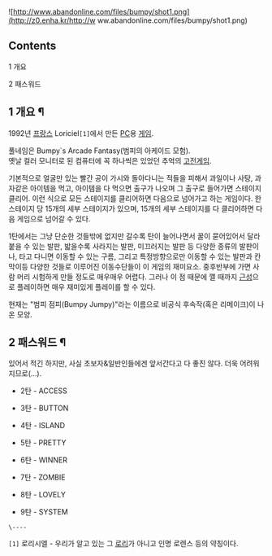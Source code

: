 ![http://www.abandonline.com/files/bumpy/shot1.png](http://z0.enha.kr/http://w
ww.abandonline.com/files/bumpy/shot1.png)

## Contents

    

1 개요

2 패스워드

## 1 개요 ¶

1992년 [프랑스](%ED%94%84%EB%9E%91%EC%8A%A4.md) Loriciel`[1]`에서 만든
[PC](PC.md)용 [게임](%EA%B2%8C%EC%9E%84.md).

  

풀네임은 Bumpy`s Arcade Fantasy(범피의 아케이드 모험).  
옛날 컬러 모니터로 된 컴퓨터에 꼭 하나씩은 있었던 추억의
[고전게임](%EA%B3%A0%EC%A0%84%EA%B2%8C%EC%9E%84.md).

  

기본적으로 얼굴만 있는 빨간 공이 가시와 돌아다니는 적들을 피해서 과일이나 사탕, 과자같은 아이템을 먹고, 아이템을 다 먹으면 출구가 나오며
그 출구로 들어가면 스테이지 클리어. 이런 식으로 모든 스테이지를 클리어하면 다음으로 넘어가고 하는 게임이다. 한 스테이지 당 15개의 세부
스테이지가 있으며, 15개의 세부 스테이지를 다 클리어하면 다음 게임으로 넘어갈 수 있다.  

  

1탄에서는 그냥 단순한 것들밖에 없지만 갈수록 탄이 늘어나면서 꿀이 묻어있어서 달라붙을 수 있는 발판, 밟을수록 사라지는 발판, 미끄러지는
발판 등 다양한 종류의 발판이나, 타고 다니면 이동할 수 있는 구름, 그리고 특정방향으로만 이동할 수 있는 발판과 칸막이등 다양한 것들로
이루어진 이동수단들이 이 게임의 재미요소. 중후반부에 가면 사람 머리 시험하게 만들 정도로 매우매우 어렵다. 그러나 이 점 때문에 깰 때까지
[근성](%EA%B7%BC%EC%84%B1.md)으로 플레이하면 매우 재미있게 플레이를 할 수 있다.

  

현재는 "범피 점피(Bumpy Jumpy)"라는 이름으로 비공식 후속작(혹은 리메이크)이 나온 모양.  

## 2 패스워드 ¶

있어서 적긴 하지만, 사실 초보자&일반인들에겐 앞서간다고 다 좋진 않다. 더욱 어려워지므로(…).  

  * 2탄 - ACCESS  

  * 3탄 - BUTTON  

  * 4탄 - ISLAND  

  * 5탄 - PRETTY  

  * 6탄 - WINNER  

  * 7탄 - ZOMBIE  

  * 8탄 - LOVELY  

  * 9탄 - SYSTEM  

`\----`

`[1]` 로리시엘 - 우리가 알고 있는 그 [로리](%EB%A1%9C%EB%A6%AC.md)가 아니고 인명 로렌스 등의 약칭이다.

